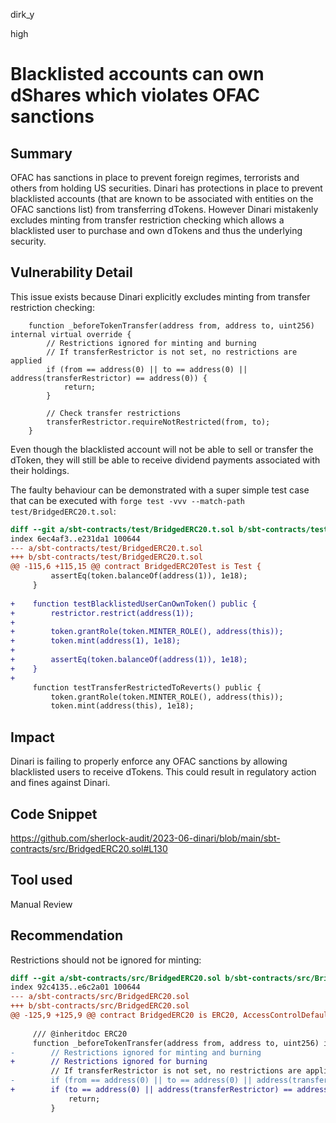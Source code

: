 dirk_y

high

# Blacklisted accounts can own dShares which violates OFAC sanctions

## Summary
OFAC has sanctions in place to prevent foreign regimes, terrorists and others from holding US securities. Dinari has protections in place to prevent blacklisted accounts (that are known to be associated with entities on the OFAC sanctions list) from transferring dTokens. However Dinari mistakenly excludes minting from transfer restriction checking which allows a blacklisted user to purchase and own dTokens and thus the underlying security.

## Vulnerability Detail
This issue exists because Dinari explicitly excludes minting from transfer restriction checking:

```solidity
    function _beforeTokenTransfer(address from, address to, uint256) internal virtual override {
        // Restrictions ignored for minting and burning
        // If transferRestrictor is not set, no restrictions are applied
        if (from == address(0) || to == address(0) || address(transferRestrictor) == address(0)) {
            return;
        }

        // Check transfer restrictions
        transferRestrictor.requireNotRestricted(from, to);
    }
```

Even though the blacklisted account will not be able to sell or transfer the dToken, they will still be able to receive dividend payments associated with their holdings.

The faulty behaviour can be demonstrated with a super simple test case that can be executed with `forge test -vvv --match-path test/BridgedERC20.t.sol`:

```diff
diff --git a/sbt-contracts/test/BridgedERC20.t.sol b/sbt-contracts/test/BridgedERC20.t.sol
index 6ec4af3..e231da1 100644
--- a/sbt-contracts/test/BridgedERC20.t.sol
+++ b/sbt-contracts/test/BridgedERC20.t.sol
@@ -115,6 +115,15 @@ contract BridgedERC20Test is Test {
         assertEq(token.balanceOf(address(1)), 1e18);
     }
 
+    function testBlacklistedUserCanOwnToken() public {
+        restrictor.restrict(address(1));
+
+        token.grantRole(token.MINTER_ROLE(), address(this));
+        token.mint(address(1), 1e18);
+
+        assertEq(token.balanceOf(address(1)), 1e18);
+    }
+
     function testTransferRestrictedToReverts() public {
         token.grantRole(token.MINTER_ROLE(), address(this));
         token.mint(address(this), 1e18);
```

## Impact
Dinari is failing to properly enforce any OFAC sanctions by allowing blacklisted users to receive dTokens. This could result in regulatory action and fines against Dinari.

## Code Snippet
https://github.com/sherlock-audit/2023-06-dinari/blob/main/sbt-contracts/src/BridgedERC20.sol#L130

## Tool used
Manual Review

## Recommendation
Restrictions should not be ignored for minting:

```diff
diff --git a/sbt-contracts/src/BridgedERC20.sol b/sbt-contracts/src/BridgedERC20.sol
index 92c4135..e6c2a01 100644
--- a/sbt-contracts/src/BridgedERC20.sol
+++ b/sbt-contracts/src/BridgedERC20.sol
@@ -125,9 +125,9 @@ contract BridgedERC20 is ERC20, AccessControlDefaultAdminRules {
 
     /// @inheritdoc ERC20
     function _beforeTokenTransfer(address from, address to, uint256) internal virtual override {
-        // Restrictions ignored for minting and burning
+        // Restrictions ignored for burning
         // If transferRestrictor is not set, no restrictions are applied
-        if (from == address(0) || to == address(0) || address(transferRestrictor) == address(0)) {
+        if (to == address(0) || address(transferRestrictor) == address(0)) {
             return;
         }
 
```